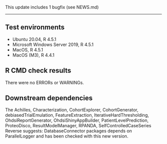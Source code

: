 This update includes 1 bugfix (see NEWS.md)

---

## Test environments
* Ubuntu 20.04, R 4.5.1
* Microsoft Windows Server 2019, R 4.5.1
* MacOS, R 4.5.1
* MacOS (M3), R 4.4.1

## R CMD check results

There were no ERRORs or WARNINGs. 

## Downstream dependencies

The		Achilles, Characterization, CohortExplorer, CohortGenerator, debiasedTrialEmulation, FeatureExtraction, IterativeHardThresholding, OhdsiReportGenerator, OhdsiShinyAppBuilder, PatientLevelPrediction, ProteoDisco, ResultModelManager, RPANDA, SelfControlledCaseSeries
Reverse suggests:	DatabaseConnector packages depends on ParallelLogger and has been checked with this new version.